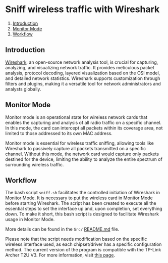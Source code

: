 # Sniff wireless traffic with Wireshark

1. [Introduction](#introduction)
2. [Monitor Mode](#monitor-mode)
3. [Workflow](#workflow)

## Introduction
[Wireshark](https://www.wireshark.org/), an open-source network analysis tool, is crucial for capturing, analyzing, and visualizing network traffic. It provides meticulous packet analysis, protocol decoding, layered visualization based on the OSI model, and detailed network statistics. Wireshark supports customization through filters and plugins, making it a versatile tool for network administrators and analysts globally.


## Monitor Mode
Monitor mode is an operational state for wireless network cards that enables the capturing and analysis of all radio traffic on a specific channel. In this mode, the card can intercept all packets within its coverage area, not limited to those addressed to its own MAC address.

Monitor mode is essential for wireless traffic sniffing, allowing tools like Wireshark to passively capture all packets transmitted on a specific channel. Without this mode, the network card would capture only packets destined for the device, limiting the ability to analyze the entire spectrum of surrounding wireless traffic.

## Workflow

The bash script `sniff.sh` facilitates the controlled initiation of Wireshark in Monitor Mode. It is necessary to put the wireless card in Monitor Mode before starting Wireshark. The script has been created to execute all the essential steps to set the interface up and, upon completion, set everything down.
To make it short, this bash script is designed to facilitate Wireshark usage in Monitor Mode.

More details can be found in the `Src/` [README.md](Src/README.md) file.

Please note that the script needs modification based on the specific wireless interface used, as each chipset/driver has a specific configuration method. The current version of the program is compatible with the TP-Link Archer T2U V3. For more information, visit [this page](https://wiki.wireshark.org/CaptureSetup/WLAN).
